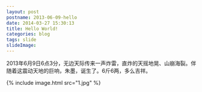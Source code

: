 ```yaml
---
layout: post
postname: 2013-06-09-hello
date: 2014-03-27 15:30:13
title: Hello World!
categories: blog
tags: slide
slideImage: 
---
```


2013年6月9日6点3分，无边天际传来一声炸雷，直炸的天摇地晃、山崩海裂。伴随着这震动天地的巨响，朱墨，诞生了。6斤6两，多么吉祥。

{% include image.html src="1.jpg" %}
